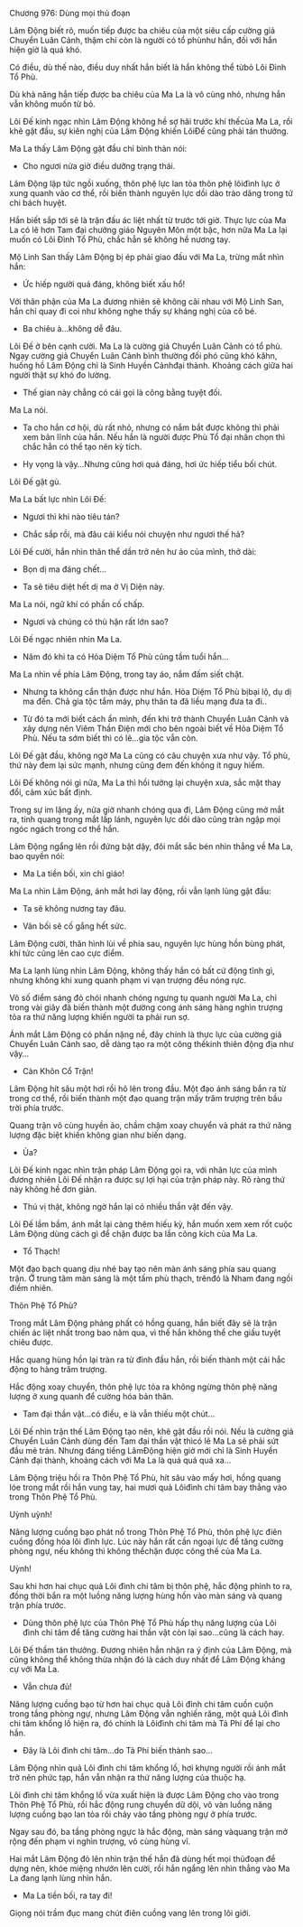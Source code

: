 




Chương 976: Dùng mọi thủ đoạn


Lâm Động biết rõ, muốn tiếp được ba chiêu của một siêu cấp cường giả Chuyển Luân Cảnh, thậm chí còn là người có tổ phùnhư hắn, đối với hắn hiện giờ là quá khó.

Có điều, dù thế nào, điều duy nhất hắn biết là hắn không thể từbỏ Lôi Đình Tổ Phù.

Dù khả năng hắn tiếp được ba chiêu của Ma La là vô cùng nhỏ, nhưng hắn vẫn không muốn từ bỏ.

Lôi Đế kinh ngạc nhìn Lâm Động không hề sợ hãi trước khí thếcủa Ma La, rồi khẽ gật đầu, sự kiên nghị của Lâm Động khiến LôiĐế cũng phải tán thưởng.

Ma La thấy Lâm Động gật đầu chỉ bình thản nói:

- Cho ngươi nửa giờ điều dưỡng trạng thái.

Lâm Động lập tức ngồi xuống, thôn phệ lực lan tỏa thôn phệ lôiđình lực ở xung quanh vào cơ thể, rồi biến thành nguyên lực dồi dào trào dâng trong tứ chi bách huyệt.

Hắn biết sắp tới sẽ là trận đấu ác liệt nhất từ trước tới giờ. Thực lực của Ma La có lẽ hơn Tam đại chưởng giáo Nguyên Môn một bậc, hơn nữa Ma La lại muốn có Lôi Đình Tổ Phù, chắc hẳn sẽ không hề nương tay.

Mộ Linh San thấy Lâm Động bị ép phải giao đấu với Ma La, trừng mắt nhìn hắn:

- Ức hiếp người quá đáng, không biết xấu hổ!

Với thân phận của Ma La đương nhiên sẽ không cãi nhau với Mộ Linh San, hắn chỉ quay đi coi như không nghe thấy sự kháng nghị của cô bé.

- Ba chiêu à…không dễ đâu.

Lôi Đế ở bên cạnh cười. Ma La là cường giả Chuyển Luân Cảnh có tổ phù. Ngay cường giả Chuyển Luân Cảnh bình thường đối phó cũng khó kăhn, huống hồ Lâm Động chỉ là Sinh Huyền Cảnhđại thành. Khoảng cách giữa hai người thật sự khó đo lường.

- Thế gian này chẳng có cái gọi là công bằng tuyệt đối.

Ma La nói.

- Ta cho hắn cơ hội, dù rất nhỏ, nhưng có nắm bắt được không thì phải xem bản lĩnh của hắn. Nếu hắn là người được Phù Tổ đại nhân chọn thì chắc hẳn có thể tạo nên kỳ tích.

- Hy vọng là vậy…Nhưng cũng hơi quá đáng, hơi ức hiếp tiểu bối chút.

Lôi Đế gật gù.

Ma La bất lực nhìn Lôi Đế:

- Ngươi thì khi nào tiêu tán?

- Chắc sắp rồi, mà đâu cái kiểu nói chuyện như ngươi thế hả?

Lôi Đế cười, hắn nhìn thân thể dần trở nên hư ảo của mình, thở dài:

- Bọn dị ma đáng chết…

- Ta sẽ tiêu diệt hết dị ma ở Vị Diện này.

Ma La nói, ngữ khí có phần cố chấp.

- Ngươi và chúng có thù hận rất lớn sao?

Lôi Đế ngạc nhiên nhìn Ma La.

- Năm đó khi ta có Hỏa Diệm Tổ Phù cũng tầm tuổi hắn…

Ma La nhìn về phía Lâm Động, trong tay áo, nắm đấm siết chặt.

- Nhưng ta không cẩn thận được như hắn. Hỏa Diệm Tổ Phù bịbại lộ, dụ dị ma đến. Chả gia tộc tắm máy, phụ thân ta đã liều mạng đưa ta đi..

- Từ đó ta mới biết cách ẩn mình, đến khi trở thành Chuyển Luân Cảnh và xây dựng nên Viêm Thần Điện mới cho bên ngoài biết về Hỏa Diệm Tổ Phù. Nếu ta sớm biết thì có lẽ…gia tộc vẫn còn.

Lôi Đế gật đầu, không ngờ Ma La cũng có câu chuyện xưa như vậy. Tổ phù, thứ này đem lại sức mạnh, nhưng cũng đem đến không ít nguy hiểm.

Lôi Đế không nói gì nữa, Ma La thì hồi tưởng lại chuyện xưa, sắc mặt thay đổi, cảm xúc bất định.

Trong sự im lặng ấy, nửa giờ nhanh chóng qua đi, Lâm Động cũng mở mắt ra, tinh quang trong mắt lấp lánh, nguyên lực dồi dào cũng tràn ngập mọi ngóc ngách trong cơ thể hắn.

Lâm Động ngẩng lên rồi đứng bật dậy, đôi mắt sắc bén nhìn thẳng về Ma La, bao quyền nói:

- Ma La tiền bối, xin chỉ giáo!

Ma La nhìn Lâm Động, ánh mắt hơi lay động, rồi vẫn lạnh lùng gật đầu:

- Ta sẽ không nương tay đâu.

- Vãn bối sẽ cố gắng hết sức.

Lâm Động cười, thân hình lùi về phía sau, nguyên lực hùng hồn bùng phát, khí tức cũng lên cao cực điểm.

Ma La lạnh lùng nhìn Lâm Động, không thấy hắn có bất cứ động tĩnh gì, nhưng không khi xung quanh phạm vi vạn trượng đều nóng rực.

Vô số điểm sáng đỏ chói nhanh chóng ngưng tụ quanh người Ma La, chỉ trong vài giây đã biến thành một đường cong ánh sáng hàng nghìn trượng tỏa ra thứ năng lượng khiến người ta phải run sợ.

Ánh mắt Lâm Động có phần nặng nề, đây chính là thực lực của cường giả Chuyển Luân Cảnh sao, dễ dàng tạo ra một công thếkinh thiên động địa như vậy…

- Càn Khôn Cổ Trận!

Lâm Động hít sâu một hơi rồi hô lên trong đầu. Một đạo ánh sáng bắn ra từ trong cơ thể, rồi biến thành một đạo quang trận mấy trăm trượng trên bầu trời phía trước.

Quang trận vô cùng huyền ảo, chầm chậm xoay chuyển và phát ra thứ năng lượng đặc biệt khiến không gian như biến dạng.

- Ủa?

Lôi Đế kinh ngạc nhìn trận pháp Lâm Động gọi ra, với nhãn lực của mình đương nhiên Lôi Đế nhận ra được sự lợi hại của trận pháp này. Rõ ràng thứ này không hề đơn giản.

- Thú vị thật, không ngờ hắn lại có nhiều thần vật đến vậy.

Lôi Đế lầm bầm, ánh mắt lại càng thêm hiếu kỳ, hắn muốn xem xem rốt cuộc Lâm Động dùng cách gì để chặn được ba lần công kích của Ma La.

- Tổ Thạch!

Một đạo bạch quang dịu nhé bay tạo nên màn ánh sáng phía sau quang trận. Ở trung tâm màn sáng là một tấm phù thạch, trênđó là Nham đang ngồi điềm nhiên.

Thôn Phệ Tổ Phù?

Trong mắt Lâm Động phảng phất có hồng quang, hắn biết đây sẽ là trận chiến ác liệt nhất trong bao năm qua, vì thế hắn không thể che giấu tuyệt chiêu được.

Hắc quang hùng hồn lại tràn ra từ đỉnh đầu hắn, rồi biến thành một cái hắc động to hàng trăm trượng.

Hắc động xoay chuyển, thôn phệ lực tỏa ra không ngừng thôn phệ năng lượng ở xung quanh để cường hóa bản thân.

- Tam đại thần vật…có điều, e là vẫn thiếu một chút…

Lôi Đế nhìn trận thế Lâm Động tạo nên, khẽ gật đầu rồi nói. Nếu là cường giả Chuyển Luân Cảnh dùng đến Tam đại thần vật thìcó lẽ Ma La sẽ phải sứt đầu mẻ trán. Nhưng đáng tiếng LâmĐộng hiện giờ mới chỉ là Sinh Huyền Cảnh đại thành, khoảng cách với Ma La là quá quá quá xa…

Lâm Động triệu hồi ra Thôn Phệ Tổ Phù, hít sâu vào mấy hơi, hồng quang lóe trong mắt rồi hắn vung tay, hai mươi quả Lôiđình chi tâm bay thẳng vào trong Thôn Phệ Tổ Phù.

Uỳnh uỳnh!

Năng lượng cuồng bạo phát nổ trong Thôn Phệ Tổ Phù, thôn phệ lực điên cuồng đồng hóa lôi đình lực. Lúc này hắn rất cần ngoại lực để tăng cường phòng ngự, nếu không thì không thểchặn được công thế của Ma La.

Uỳnh!

Sau khi hơn hai chục quả Lôi đình chi tâm bị thôn phệ, hắc động phình to ra, đồng thời bắn ra một luồng năng lượng hùng hồn vào màn sáng và quang trận phía trước.

- Dùng thôn phệ lực của Thôn Phệ Tổ Phù hấp thụ năng lượng của Lôi đình chi tâm để tăng cường hai thần vật còn lại sao…cũng là cách hay.

Lôi Đế thầm tán thưởng. Đương nhiên hắn nhận ra ý định của Lâm Động, mà cũng không thể không thừa nhận đó là cách duy nhất để Lâm Động kháng cự với Ma La.

- Vẫn chưa đủ!

Năng lượng cuồng bạo từ hơn hai chục quả Lôi đình chi tâm cuồn cuộn trong tầng phòng ngự, nhưng Lâm Động vẫn nghiến răng, một quả Lôi đình chi tâm khổng lồ hiện ra, đó chính là Lôiđình chi tâm mà Tả Phí để lại cho hắn.

- Đây là Lôi đình chi tâm…do Tả Phí biến thành sao…

Lâm Động nhìn quả Lôi đình chi tâm khổng lồ, hơi khựng người rồi ánh mắt trở nên phức tạp, hắn vẫn nhận ra thứ năng lượng của thuộc hạ.

Lôi đình chi tâm khổng lồ vừa xuất hiện là được Lâm Động cho vào trong Thôn Phệ Tổ Phù, rồi hắc động rung chuyển dữ dội, vô vàn luồng năng lượng cuồng bạo lan tỏa rồi chảy vào tầng phòng ngự ở phía trước.

Ngay sau đó, ba tầng phòng ngực là hắc động, màn sáng vàquang trận mở rộng đến phạm vi nghìn trượng, vô cùng hùng vĩ.

Hai mắt Lâm Động đỏ lên nhìn trận thế hắn đã dùng hết mọi thủđoạn để dựng nên, khóe miệng nhướn lên cười, rồi hắn ngẩng lên nhìn thẳng vào Ma La đang lạnh lùng nhìn hắn.

- Ma La tiền bối, ra tay đi!

Giọng nói trầm đục mang chút điên cuồng vang lên trong lôi giới.




